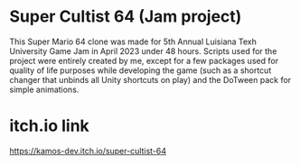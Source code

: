 # Super Cultist 64 (Jam project)
This Super Mario 64 clone was made for 5th Annual Luisiana Texh University Game Jam in April 2023 under 
48 hours. Scripts used for the project were entirely created by me, except for a few packages used
for quality of life purposes while developing the game (such as a shortcut changer that unbinds all
Unity shortcuts on play) and the DoTween pack for simple animations.

# itch.io link
https://kamos-dev.itch.io/super-cultist-64
